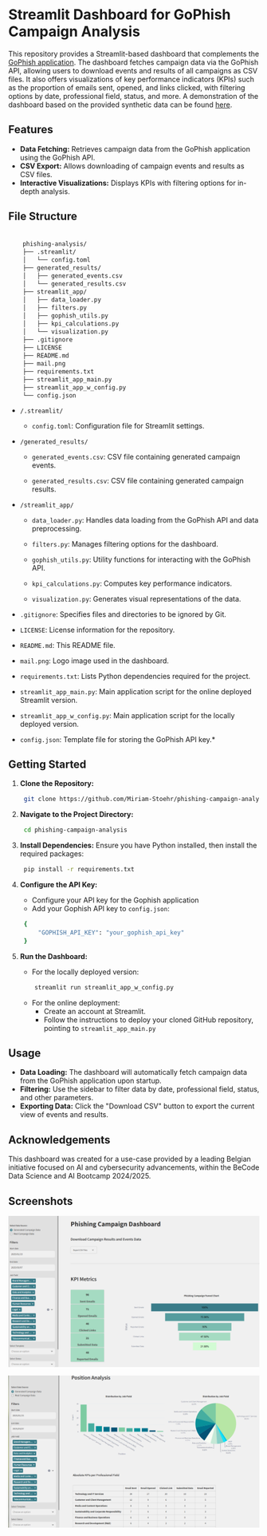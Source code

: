 # Streamlit Dashboard for GoPhish Campaign Analysis


This repository provides a Streamlit-based dashboard that complements the [GoPhish application](https://github.com/kvnpotter/phishing-analysis). The dashboard fetches campaign data via the GoPhish API, allowing users to download events and results of all campaigns as CSV files. It also offers visualizations of key performance indicators (KPIs) such as the proportion of emails sent, opened, and links clicked, with filtering options by date, professional field, status, and more.
A demonstration of the dashboard based on the provided synthetic data can be found [here](https://gophish-analysis.streamlit.app/).

## Features
* **Data Fetching:** Retrieves campaign data from the GoPhish application using the GoPhish API.
* **CSV Export:** Allows downloading of campaign events and results as CSV files.
* **Interactive Visualizations:** Displays KPIs with filtering options for in-depth analysis.


## File Structure

```plaintext

    phishing-analysis/
    ├── .streamlit/
    │   └── config.toml
    ├── generated_results/
    │   ├── generated_events.csv
    │   └── generated_results.csv
    ├── streamlit_app/
    │   ├── data_loader.py
    │   ├── filters.py
    │   ├── gophish_utils.py
    │   ├── kpi_calculations.py
    │   └── visualization.py
    ├── .gitignore
    ├── LICENSE
    ├── README.md
    ├── mail.png
    ├── requirements.txt
    ├── streamlit_app_main.py
    ├── streamlit_app_w_config.py
    └── config.json

```

* `/.streamlit/`
  
  * `config.toml`: Configuration file for Streamlit settings.
  
* `/generated_results/`
  
  * `generated_events.csv`: CSV file containing generated campaign events.
  
  * `generated_results.csv`: CSV file containing generated campaign results.
  
* `/streamlit_app/`

  * `data_loader.py`: Handles data loading from the GoPhish API and data preprocessing.
  
  * `filters.py`: Manages filtering options for the dashboard.
  
  * `gophish_utils.py`: Utility functions for interacting with the GoPhish API.

  * `kpi_calculations.py`: Computes key performance indicators.
  
  * `visualization.py`: Generates visual representations of the data.
  
* `.gitignore`: Specifies files and directories to be ignored by Git.

* `LICENSE`: License information for the repository.
  
* `README.md`: This README file.
  
* `mail.png`: Logo image used in the dashboard.
  
* `requirements.txt`: Lists Python dependencies required for the project.
  
* `streamlit_app_main.py`: Main application script for the online deployed Streamlit version.
  
* `streamlit_app_w_config.py`: Main application script for the locally deployed version.
  
* `config.json`: Template file for storing the GoPhish API key.*

## Getting Started

1. **Clone the Repository:**
   ```bash
    git clone https://github.com/Miriam-Stoehr/phishing-campaign-analysis.git
   ```

2. **Navigate to the Project Directory:**
   ```bash
    cd phishing-campaign-analysis
   ```

3. **Install Dependencies:** Ensure you have Python installed, then install the required packages:
   ```bash 
    pip install -r requirements.txt
   ```

4. **Configure the API Key:**
   * Configure your API key for the Gophish application
   * Add your Gophish API key to `config.json`:

   ```bash
    {
        "GOPHISH_API_KEY": "your_gophish_api_key"
    }
   ```

5. **Run the Dashboard:**
   * For the locally deployed version:
    ```bash
        streamlit run streamlit_app_w_config.py
    ```
   * For the online deployment:
     * Create an account at Streamlit.
     * Follow the instructions to deploy your cloned GitHub repository, pointing to `streamlit_app_main.py`

## Usage

* **Data Loading:** The dashboard will automatically fetch campaign data from the GoPhish application upon startup.
* **Filtering:** Use the sidebar to filter data by date, professional field, status, and other parameters.
* **Exporting Data:** Click the "Download CSV" button to export the current view of events and results.

## Acknowledgements

This dashboard was created for a use-case provided by a leading Belgian initiative focused on AI and cybersecurity advancements, within the BeCode Data Science and AI Bootcamp 2024/2025.

## Screenshots

![Screenshot of Dashboard](./screenshots/Screenshot1.png)

![Screenshot of Dashboard](./screenshots/Screenshot2.png)
